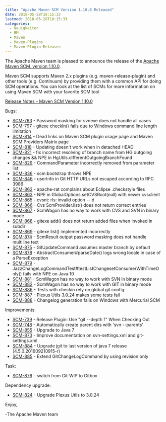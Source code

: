 ```yaml
---
title: "Apache Maven SCM Version 1.10.0 Released"
date: 2018-05-28T18:15:33
lastmod: 2018-05-28T18:15:33
categories:
  - Neuigkeiten
  - BM
  - Maven
  - Maven-Plugins
  - Maven-Plugin-Releases
---
```

The Apache Maven team is pleased to announce the release of the 
[Apache Maven SCM, version 1.10.0](https://maven.apache.org/scm/).

Maven SCM supports Maven 2.x plugins (e.g. maven-release-plugin) and other
tools (e.g. Continuum) by providing them with a common API for doing SCM
operations. You can look at the list of SCMs for more information on using
Maven SCM with your favorite SCM tool.

<!-- more -->

[Release Notes - Maven SCM Version 1.10.0](https://issues.apache.org/jira/secure/ReleaseNote.jspa?projectId=12317828&version=12335750)

Bugs:

 * [SCM-763](https://issues.apache.org/jira/browse/SCM-763) - Password masking for svnexe does not handle all cases
 * [SCM-797](https://issues.apache.org/jira/browse/SCM-797) - gitexe checkIn() fails due to Windows command line length limitation
 * [SCM-814](https://issues.apache.org/jira/browse/SCM-814) - Dead links on Maven SCM plugin usage page and Maven SCM Providers Matrix page
 * [SCM-818](https://issues.apache.org/jira/browse/SCM-818) - Updating doesn't work when in detached HEAD
 * [SCM-821](https://issues.apache.org/jira/browse/SCM-821) - fix incorrect resolving of branch name from HG outgoing changes && NPE in HgUtils.differentOutgoingBranchFound
 * [SCM-829](https://issues.apache.org/jira/browse/SCM-829) - CommandParameter incorrectly removed from parameter list
 * [SCM-836](https://issues.apache.org/jira/browse/SCM-836) - scm:bootstrap throws NPE
 * [SCM-846](https://issues.apache.org/jira/browse/SCM-846) - userInfo in Git HTTP URLs not escaped according to RFC 3986
 * [SCM-862](https://issues.apache.org/jira/browse/SCM-862) - apache-rat complains about Eclipse .checkstyle files
 * [SCM-863](https://issues.apache.org/jira/browse/SCM-863) - NPE in GlobalOptions.setCVSRoot(null) with newer cvsclient
 * [SCM-865](https://issues.apache.org/jira/browse/SCM-865) - cvsnt: rls: invalid option -- d
 * [SCM-866](https://issues.apache.org/jira/browse/SCM-866) - Cvs ScmProvider.list() does not return correct entries
 * [SCM-867](https://issues.apache.org/jira/browse/SCM-867) - ScmWagon has no way to work with CVS and SVN in binary mode
 * [SCM-868](https://issues.apache.org/jira/browse/SCM-868) - gitexe add() does not return added files when invoked in subdir
 * [SCM-869](https://issues.apache.org/jira/browse/SCM-869) - gitexe list() implemented incorrectly
 * [SCM-874](https://issues.apache.org/jira/browse/SCM-874) - ScmResult output password masking does not handle multiline text
 * [SCM-875](https://issues.apache.org/jira/browse/SCM-875) - GitUpdateCommand assumes master branch by default
 * [SCM-878](https://issues.apache.org/jira/browse/SCM-878) - AbstractConsumer#parseDate() logs wrong locale in case of a ParseException
 * [SCM-879](https://issues.apache.org/jira/browse/SCM-879) - JazzChangeLogCommandTest#testListChangesetConsumerWithTimeOnly() fails with NPE on Java 10
 * [SCM-881](https://issues.apache.org/jira/browse/SCM-881) - ScmWagon has no way to work with SVN in binary mode
 * [SCM-882](https://issues.apache.org/jira/browse/SCM-882) - ScmWagon has no way to work with GIT in binary mode
 * [SCM-886](https://issues.apache.org/jira/browse/SCM-886) - Tests with checkin rely on global git config
 * [SCM-887](https://issues.apache.org/jira/browse/SCM-887) - Plexus Utils 3.0.24 makes some tests fail
 * [SCM-888](https://issues.apache.org/jira/browse/SCM-888) - Changelog generation fails on Windows with Mercurial SCM

Improvements:

 * [SCM-739](https://issues.apache.org/jira/browse/SCM-739) - Release Plugin: Use "git --depth 1" When Checking Out
 * [SCM-748](https://issues.apache.org/jira/browse/SCM-748) - Automatically create parent dirs with 'svn --parents'
 * [SCM-855](https://issues.apache.org/jira/browse/SCM-855) - Upgrade to Java 7
 * [SCM-873](https://issues.apache.org/jira/browse/SCM-873) - Improve documentation on svn-settings.xml and git-settings.xml
 * [SCM-884](https://issues.apache.org/jira/browse/SCM-884) - Upgrade jgit to last version of java 7 release (4.5.0.201609210915-r)
 * [SCM-885](https://issues.apache.org/jira/browse/SCM-885) - Extend GitChangeLogCommand by using revision only

Task:

 * [SCM-876](https://issues.apache.org/jira/browse/SCM-876) - switch from Git-WIP to Gitbox

Dependency upgrade:

 * [SCM-824](https://issues.apache.org/jira/browse/SCM-824) - Upgrade Plexus Utils to 3.0.24


Enjoy,

-The Apache Maven team
